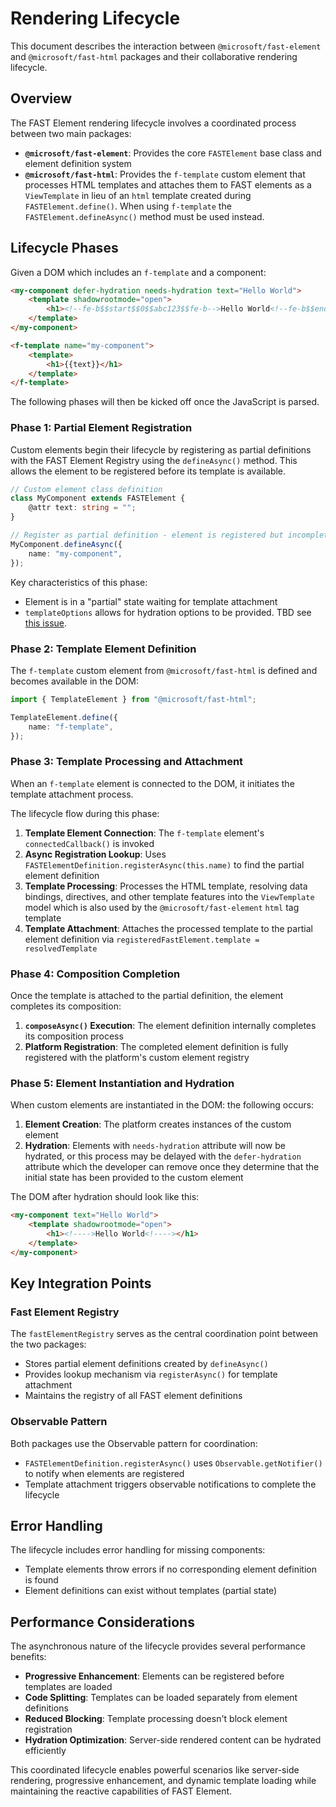 # Rendering Lifecycle

This document describes the interaction between `@microsoft/fast-element` and `@microsoft/fast-html` packages and their collaborative rendering lifecycle.

## Overview

The FAST Element rendering lifecycle involves a coordinated process between two main packages:

- **`@microsoft/fast-element`**: Provides the core `FASTElement` base class and element definition system
- **`@microsoft/fast-html`**: Provides the `f-template` custom element that processes HTML templates and attaches them to FAST elements as a `ViewTemplate` in lieu of an `html` template created during `FASTElement.define()`. When using `f-template` the `FASTElement.defineAsync()` method must be used instead.

## Lifecycle Phases

Given a DOM which includes an `f-template` and a component:

```html
<my-component defer-hydration needs-hydration text="Hello World">
    <template shadowrootmode="open">
        <h1><!--fe-b$$start$$0$$abc123$$fe-b-->Hello World<!--fe-b$$end$$0$$abc123$$fe-b--></h1>
    </template>
</my-component>

<f-template name="my-component">
    <template>
        <h1>{{text}}</h1>
    </template>
</f-template>
```

The following phases will then be kicked off once the JavaScript is parsed.

### Phase 1: Partial Element Registration

Custom elements begin their lifecycle by registering as partial definitions with the FAST Element Registry using the `defineAsync()` method. This allows the element to be registered before its template is available.

```typescript
// Custom element class definition
class MyComponent extends FASTElement {
    @attr text: string = "";
}

// Register as partial definition - element is registered but incomplete
MyComponent.defineAsync({
    name: "my-component",
});
```

Key characteristics of this phase:
- Element is in a "partial" state waiting for template attachment
- `templateOptions` allows for hydration options to be provided. TBD see [this issue](https://github.com/orgs/microsoft/projects/240/views/17?pane=issue&itemId=127653173&issue=microsoft%7Cfast%7C7173).

### Phase 2: Template Element Definition

The `f-template` custom element from `@microsoft/fast-html` is defined and becomes available in the DOM:

```typescript
import { TemplateElement } from "@microsoft/fast-html";

TemplateElement.define({
    name: "f-template",
});
```

### Phase 3: Template Processing and Attachment

When an `f-template` element is connected to the DOM, it initiates the template attachment process.

The lifecycle flow during this phase:

1. **Template Element Connection**: The `f-template` element's `connectedCallback()` is invoked
2. **Async Registration Lookup**: Uses `FASTElementDefinition.registerAsync(this.name)` to find the partial element definition
3. **Template Processing**: Processes the HTML template, resolving data bindings, directives, and other template features into the `ViewTemplate` model which is also used by the `@microsoft/fast-element` `html` tag template
4. **Template Attachment**: Attaches the processed template to the partial element definition via `registeredFastElement.template = resolvedTemplate`

### Phase 4: Composition Completion

Once the template is attached to the partial definition, the element completes its composition:

1. **`composeAsync()` Execution**: The element definition internally completes its composition process
2. **Platform Registration**: The completed element definition is fully registered with the platform's custom element registry

### Phase 5: Element Instantiation and Hydration

When custom elements are instantiated in the DOM: the following occurs:

1. **Element Creation**: The platform creates instances of the custom element
2. **Hydration**: Elements with `needs-hydration` attribute will now be hydrated, or this process may be delayed with the `defer-hydration` attribute which the developer can remove once they determine that the initial state has been provided to the custom element

The DOM after hydration should look like this:

```html
<my-component text="Hello World">
    <template shadowrootmode="open">
        <h1><!---->Hello World<!----></h1>
    </template>
</my-component>
```

## Key Integration Points

### Fast Element Registry

The `fastElementRegistry` serves as the central coordination point between the two packages:

- Stores partial element definitions created by `defineAsync()`
- Provides lookup mechanism via `registerAsync()` for template attachment
- Maintains the registry of all FAST element definitions

### Observable Pattern

Both packages use the Observable pattern for coordination:

- `FASTElementDefinition.registerAsync()` uses `Observable.getNotifier()` to notify when elements are registered
- Template attachment triggers observable notifications to complete the lifecycle

## Error Handling

The lifecycle includes error handling for missing components:

- Template elements throw errors if no corresponding element definition is found
- Element definitions can exist without templates (partial state)

## Performance Considerations

The asynchronous nature of the lifecycle provides several performance benefits:

- **Progressive Enhancement**: Elements can be registered before templates are loaded
- **Code Splitting**: Templates can be loaded separately from element definitions  
- **Reduced Blocking**: Template processing doesn't block element registration
- **Hydration Optimization**: Server-side rendered content can be hydrated efficiently

This coordinated lifecycle enables powerful scenarios like server-side rendering, progressive enhancement, and dynamic template loading while maintaining the reactive capabilities of FAST Element.
